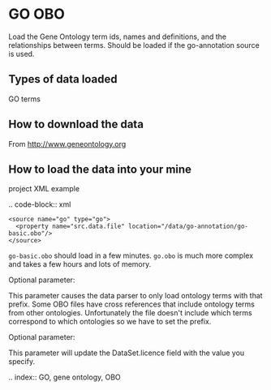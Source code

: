 GO OBO
================================

Load the Gene Ontology term ids, names and definitions, and the relationships between terms.  Should be loaded if the go-annotation source is used.

Types of data loaded
--------------------

GO terms

How to download the data 
---------------------------

From http://www.geneontology.org

How to load the data into your mine
--------------------------------------

project XML example

.. code-block:: xml

    <source name="go" type="go">
      <property name="src.data.file" location="/data/go-annotation/go-basic.obo"/>            
    </source>

`go-basic.obo` should load in a few minutes. `go.obo` is much more complex and takes a few hours and lots of memory.

Optional parameter: <property name="ontologyPrefix" value="FBbt"/>

This parameter causes the data parser to only load ontology terms with that prefix. Some OBO files have cross references that include ontology terms from other ontologies. Unfortunately the file doesn't include which terms correspond to which ontologies so we have to set the prefix.

Optional parameter: <property name="licence" value="https://creativecommons.org/licenses/by/4.0/"/>

This parameter will update the DataSet.licence field with the value you specify.

.. index:: GO, gene ontology, OBO
